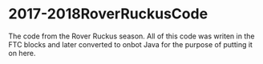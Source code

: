 # 2017-2018RoverRuckusCode
The code from the Rover Ruckus season. All of this code was writen in the FTC blocks and later converted to onbot Java for the purpose of putting it on here.
